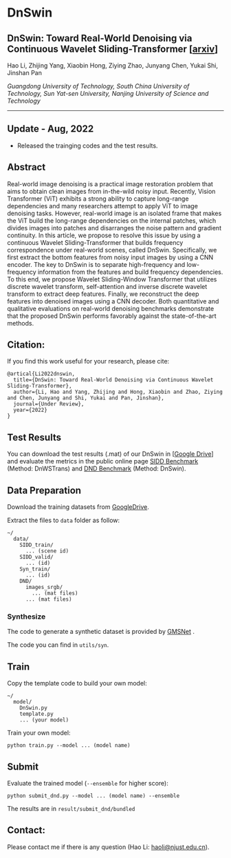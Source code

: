 # DnSwin

## DnSwin: Toward Real-World Denoising via Continuous Wavelet Sliding-Transformer  [[arxiv](https://arxiv.org/abs/2207.13861)]

Hao Li, Zhijing Yang, Xiaobin Hong, Ziying Zhao, Junyang Chen, Yukai Shi, Jinshan Pan

*Guangdong University of Technology, South China University of Technology, Sun Yat-sen University, Nanjing University of Science and Technology*

---

## Update - Aug, 2022
- Released the trainging codes and the test results.

## Abstract

Real-world image denoising is a practical image restoration problem that aims to obtain clean images from in-the-wild noisy input. Recently, Vision Transformer (ViT) exhibits a strong ability to capture long-range dependencies and many researchers attempt to apply ViT to image denoising tasks. However, real-world image is an isolated frame that makes the ViT build the long-range dependencies on the internal patches, which divides images into patches and disarranges the noise pattern and gradient continuity. In this article, we propose to resolve this issue by using a continuous Wavelet Sliding-Transformer that builds frequency correspondence under real-world scenes, called DnSwin. Specifically, we first extract the bottom features from noisy input images by using a CNN encoder. The key to DnSwin is to separate high-frequency and low-frequency information from the features and build frequency dependencies. To this end, we propose Wavelet Sliding-Window Transformer that utilizes discrete wavelet transform, self-attention and inverse discrete wavelet transform to extract deep features. Finally, we reconstruct the deep features into denoised images using a CNN decoder. Both quantitative and qualitative evaluations on real-world denoising benchmarks demonstrate that the proposed DnSwin performs favorably against the state-of-the-art methods.


## Citation:
If you find this work useful for your research, please cite:

```
@artical{Li2022dnswin,
  title={DnSwin: Toward Real-World Denoising via Continuous Wavelet Sliding-Transformer},
  author={Li, Hao and Yang, Zhijing and Hong, Xiaobin and Zhao, Ziying and Chen, Junyang and Shi, Yukai and Pan, Jinshan},
  journal={Under Review},
  year={2022}
}
```

## Test Results

You can download the test results (.mat) of our DnSwin in [[Google Drive](https://drive.google.com/drive/folders/1AVxaH_VqbN3et9Uh9uGfvOFskLJbdp_5?usp=sharing)] and evaluate the metrics in the public online page [SIDD Benchmark](https://www.eecs.yorku.ca/~kamel/sidd/benchmark.php) (Method: DnWSTrans) and [DND Benchmark](https://noise.visinf.tu-darmstadt.de/benchmark/#results_srgb) (Method: DnSwin).

## Data Preparation

Download the training datasets from [GoogleDrive](https://drive.google.com/drive/folders/1n2NKB7z2r13HAqFUNe4UDjq7d1JoGhU0?usp=sharing).

Extract the files to `data` folder as follow:

```
~/
  data/
    SIDD_train/
      ... (scene id)
    SIDD_valid/
      ... (id)
    Syn_train/
      ... (id)
    DND/
      images_srgb/
        ... (mat files)
      ... (mat files)
```

### Synthesize

The code to generate a synthetic dataset is provided by [GMSNet](https://github.com/IDKiro/GMSNet) .

The code you can find in `utils/syn`.

## Train

Copy the template code to build your own model:

```
~/
  model/
    DnSwin.py
    template.py
    ... (your model)
```

Train your own model:

```
python train.py --model ... (model name)
```

## Submit

Evaluate the trained model (`--ensemble` for higher score):

```
python submit_dnd.py --model ... (model name) --ensemble
```

The results are in `result/submit_dnd/bundled`

## Contact:
Please contact me if there is any question (Hao Li: haoli@njust.edu.cn).